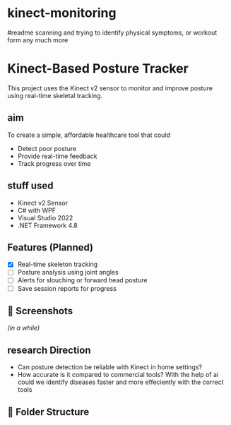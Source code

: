 # kinect-monitoring
#readme
scanning and trying to identify physical symptoms, or workout form any much more
# Kinect-Based Posture Tracker

This project uses the Kinect v2 sensor to monitor and improve posture using real-time skeletal tracking.

##  aim 

To create a simple, affordable healthcare tool that could
- Detect poor posture
- Provide real-time feedback
- Track progress over time

## stuff used

- Kinect v2 Sensor
- C# with WPF
- Visual Studio 2022
- .NET Framework 4.8

##  Features (Planned)

- [x] Real-time skeleton tracking
- [ ] Posture analysis using joint angles
- [ ] Alerts for slouching or forward head posture
- [ ] Save session reports for progress

## 📸 Screenshots

*(in a while)*

## research Direction

- Can posture detection be reliable with Kinect in home settings?
- How accurate is it compared to commercial tools?
  With the help of ai could we identify diseases faster and more effeciently with the correct tools
## 📂 Folder Structure


